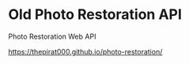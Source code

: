 # Old Photo Restoration API
Photo Restoration Web API

https://thepirat000.github.io/photo-restoration/
